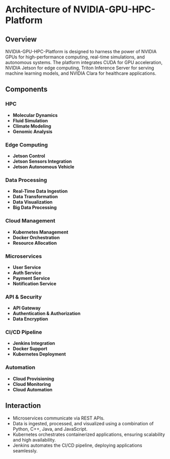 # Architecture of NVIDIA-GPU-HPC-Platform

## Overview
NVIDIA-GPU-HPC-Platform is designed to harness the power of NVIDIA GPUs for high-performance computing, real-time simulations, and autonomous systems. The platform integrates CUDA for GPU acceleration, NVIDIA Jetson for edge computing, Triton Inference Server for serving machine learning models, and NVIDIA Clara for healthcare applications.

## Components
### HPC
- **Molecular Dynamics**
- **Fluid Simulation**
- **Climate Modeling**
- **Genomic Analysis**

### Edge Computing
- **Jetson Control**
- **Jetson Sensors Integration**
- **Jetson Autonomous Vehicle**

### Data Processing
- **Real-Time Data Ingestion**
- **Data Transformation**
- **Data Visualization**
- **Big Data Processing**

### Cloud Management
- **Kubernetes Management**
- **Docker Orchestration**
- **Resource Allocation**

### Microservices
- **User Service**
- **Auth Service**
- **Payment Service**
- **Notification Service**

### API & Security
- **API Gateway**
- **Authentication & Authorization**
- **Data Encryption**

### CI/CD Pipeline
- **Jenkins Integration**
- **Docker Support**
- **Kubernetes Deployment**

### Automation
- **Cloud Provisioning**
- **Cloud Monitoring**
- **Cloud Automation**

## Interaction
- Microservices communicate via REST APIs.
- Data is ingested, processed, and visualized using a combination of Python, C++, Java, and JavaScript.
- Kubernetes orchestrates containerized applications, ensuring scalability and high availability.
- Jenkins automates the CI/CD pipeline, deploying applications seamlessly.
